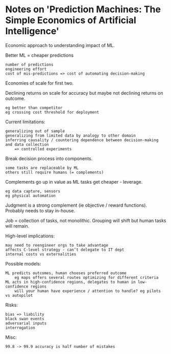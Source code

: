 # Notes on 'Prediction Machines: The Simple Economics of Artificial Intelligence'

Economic approach to understanding impact of ML.

Better ML = cheaper predictions

    number of predictions
    engineering effort
    cost of mis-predictions => cost of automating decision-making

Economies of scale for first two.

Declining returns on scale for accuracy but maybe not declining returns on outcome.

    eg better than competitor
    eg crossing cost threshold for deployment

Current limitations:

    generalizing out of sample
    generalizing from limited data by analogy to other domain
    inferring causality / countering dependence between decision-making and data collection
        => controlled experiments

Break decision process into components.

    some tasks are replaceable by ML
    others still require humans (= complements)

Complements go up in value as ML tasks get cheaper - leverage.

    eg data capture, sensors
    eg physical automation

Judgment is a strong complement (ie objective / reward functions). Probably needs to stay in-house.

Job = collection of tasks, not monolithic. Grouping will shift but human tasks will remain.

High-level implications:

    may need to reengineer orgs to take advantage
    affects C-level strategy - can’t delegate to IT dept
    internal costs vs externalities

Possible models:

    ML predicts outcomes, human chooses preferred outcome
        eg maps offers several routes optimizing for different criteria
    ML acts in high-confidence regions, delegates to human in low-confidence regions
        will your human have experience / attention to handle? eg pilots vs autopilot

Risks:

    bias => liability
    black swan events
    adversarial inputs
    interrogation

Misc:

    99.8 -> 99.9 accuracy is half number of mistakes